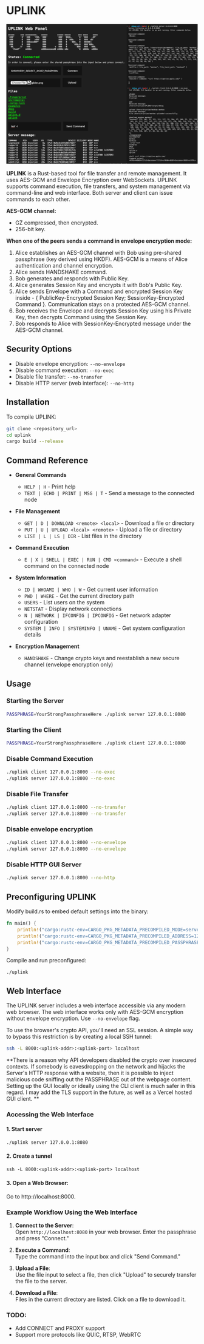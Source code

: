 # UPLINK
![UPLINK](https://raw.githubusercontent.com/krystianbajno/krystianbajno/main/img/uplink.png)

**UPLINK** is a Rust-based tool for file transfer and remote management. It uses AES-GCM and Envelope Encryption over WebSockets. UPLINK supports command execution, file transfers, and system management via command-line and web interface. Both server and client can issue commands to each other.

**AES-GCM channel:**
- GZ compressed, then encrypted.
- 256-bit key.

**When one of the peers sends a command in envelope encryption mode:**
1. Alice establishes an AES-GCM channel with Bob using pre-shared passphrase (key derived using HKDF). AES-GCM is a means of Alice authentication and channel encryption.
2. Alice sends HANDSHAKE command.
3. Bob generates and responds with Public Key.
4. Alice generates Session Key and encrypts it with Bob's Public Key.
5. Alice sends Envelope with a Command and encrypted Session Key inside - { PublicKey-Encrypted Session Key; SessionKey-Encrypted Command }. Communication stays on a protected AES-GCM channel.
6. Bob receives the Envelope and decrypts Session Key using his Private Key, then decrypts Command using the Session Key.
7. Bob responds to Alice with SessionKey-Encrypted message under the AES-GCM channel.

## Security Options

- Disable envelope encryption: `--no-envelope`
- Disable command execution: `--no-exec`
- Disable file transfer: `--no-transfer`
- Disable HTTP server (web interface): `--no-http`

## Installation

To compile UPLINK:

```bash
git clone <repository_url>
cd uplink
cargo build --release
```

## Command Reference

- **General Commands**
  - `HELP | H` - Print help
  - `TEXT | ECHO | PRINT | MSG | T` - Send a message to the connected node

- **File Management**
  - `GET | D | DOWNLOAD <remote> <local>` - Download a file or directory
  - `PUT | U | UPLOAD <local> <remote>` - Upload a file or directory
  - `LIST | L | LS | DIR` - List files in the directory

- **Command Execution**
  - `E | X | SHELL | EXEC | RUN | CMD <command>` - Execute a shell command on the connected node

- **System Information**
  - `ID | WHOAMI | WHO | W` - Get current user information
  - `PWD | WHERE` - Get the current directory path
  - `USERS` - List users on the system
  - `NETSTAT` - Display network connections
  - `N | NETWORK | IFCONFIG | IPCONFIG` - Get network adapter configuration
  - `SYSTEM | INFO | SYSTEMINFO | UNAME` - Get system configuration details

- **Encryption Management**
  - `HANDSHAKE` - Change crypto keys and reestablish a new secure channel (envelope encryption only)

## Usage

### Starting the Server

```bash
PASSPHRASE=YourStrongPassphraseHere ./uplink server 127.0.0.1:8080
```

### Starting the Client

```bash
PASSPHRASE=YourStrongPassphraseHere ./uplink client 127.0.0.1:8080
```

### Disable Command Execution

```bash
./uplink client 127.0.0.1:8000 --no-exec
./uplink server 127.0.0.1:8000 --no-exec
```

### Disable File Transfer
```bash
./uplink client 127.0.0.1:8000 --no-transfer
./uplink server 127.0.0.1:8000 --no-transfer
```

### Disable envelope encryption
```bash
./uplink client 127.0.0.1:8000 --no-envelope
./uplink server 127.0.0.1:8000 --no-envelope
```

### Disable HTTP GUI Server
```bash
./uplink server 127.0.0.1:8000 --no-http
```

## Preconfiguring UPLINK
Modify build.rs to embed default settings into the binary:
```rust
fn main() {
    println!("cargo:rustc-env=CARGO_PKG_METADATA_PRECOMPILED_MODE=server");
    println!("cargo:rustc-env=CARGO_PKG_METADATA_PRECOMPILED_ADDRESS=127.0.0.1:8080");
    println!("cargo:rustc-env=CARGO_PKG_METADATA_PRECOMPILED_PASSPHRASE=my_precompiled_passphrase");
}
```

Compile and run preconfigured:
```
./uplink
```

## Web Interface
The UPLINK server includes a web interface accessible via any modern web browser. The web interface works only with AES-GCM encryption without envelope encryption. Use `--no-envelope` flag.

To use the browser's crypto API, you'll need an SSL session. A simple way to bypass this restriction is by creating a local SSH tunnel:
```bash
ssh -L 8000:<uplink-addr>:<uplink-port> localhost
```

**There is a reason why API developers disabled the crypto over insecured contexts. If somebody is eavesdropping on the network and hijacks the Server's HTTP response with a website, then it is possible to inject malicious code sniffing out the PASSPHRASE out of the webpage content. Setting up the GUI locally or ideally using the CLI client is much safer in this regard. I may add the TLS support in the future, as well as a Vercel hosted GUI client. **

### Accessing the Web Interface

#### 1. Start server
```
./uplink server 127.0.0.1:8080
```

#### 2. Create a tunnel
```
ssh -L 8000:<uplink-addr>:<uplink-port> localhost
```

#### 3. Open a Web Browser:
Go to http://localhost:8000.

### Example Workflow Using the Web Interface

1. **Connect to the Server**:  
   Open `http://localhost:8080` in your web browser. Enter the passphrase and press "Connect."

2. **Execute a Command**:  
   Type the command into the input box and click "Send Command."

3. **Upload a File**:  
   Use the file input to select a file, then click "Upload" to securely transfer the file to the server.

4. **Download a File**:  
   Files in the current directory are listed. Click on a file to download it.

### TODO:
- Add CONNECT and PROXY support
- Support more protocols like QUIC, RTSP, WebRTC
